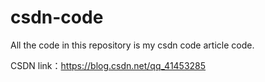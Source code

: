 # csdn-code

All the code in this repository is my csdn code article code.

CSDN link：https://blog.csdn.net/qq_41453285

